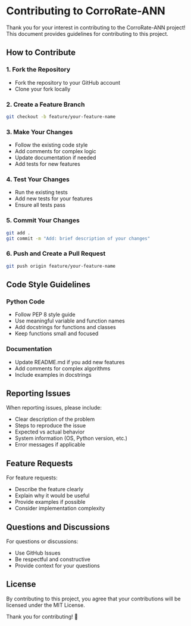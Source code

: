 # Contributing to CorroRate-ANN

Thank you for your interest in contributing to the CorroRate-ANN project! This document provides guidelines for contributing to this project.

## How to Contribute

### 1. Fork the Repository
- Fork the repository to your GitHub account
- Clone your fork locally

### 2. Create a Feature Branch
```bash
git checkout -b feature/your-feature-name
```

### 3. Make Your Changes
- Follow the existing code style
- Add comments for complex logic
- Update documentation if needed
- Add tests for new features

### 4. Test Your Changes
- Run the existing tests
- Add new tests for your features
- Ensure all tests pass

### 5. Commit Your Changes
```bash
git add .
git commit -m "Add: brief description of your changes"
```

### 6. Push and Create a Pull Request
```bash
git push origin feature/your-feature-name
```

## Code Style Guidelines

### Python Code
- Follow PEP 8 style guide
- Use meaningful variable and function names
- Add docstrings for functions and classes
- Keep functions small and focused

### Documentation
- Update README.md if you add new features
- Add comments for complex algorithms
- Include examples in docstrings

## Reporting Issues

When reporting issues, please include:
- Clear description of the problem
- Steps to reproduce the issue
- Expected vs actual behavior
- System information (OS, Python version, etc.)
- Error messages if applicable

## Feature Requests

For feature requests:
- Describe the feature clearly
- Explain why it would be useful
- Provide examples if possible
- Consider implementation complexity

## Questions and Discussions

For questions or discussions:
- Use GitHub Issues
- Be respectful and constructive
- Provide context for your questions

## License

By contributing to this project, you agree that your contributions will be licensed under the MIT License.

Thank you for contributing! 🎉 